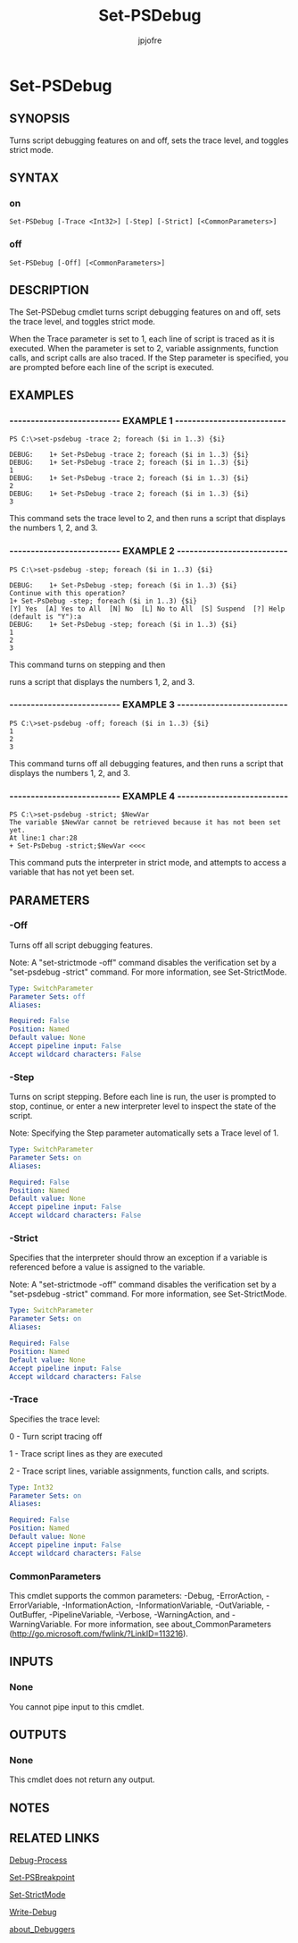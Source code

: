 ﻿---
author: jpjofre
description: 
external help file: System.Management.Automation.dll-Help.xml
keywords: powershell, cmdlet
manager: carolz
ms.date: 2016-09-20
ms.prod: powershell
ms.technology: powershell
ms.topic: reference
online version: http://go.microsoft.com/fwlink/?LinkID=113398
schema: 2.0.0
title: Set-PSDebug
---

# Set-PSDebug
## SYNOPSIS
Turns script debugging features on and off, sets the trace level, and toggles strict mode.
## SYNTAX

### on
```
Set-PSDebug [-Trace <Int32>] [-Step] [-Strict] [<CommonParameters>]
```

### off
```
Set-PSDebug [-Off] [<CommonParameters>]
```

## DESCRIPTION
The Set-PSDebug cmdlet turns script debugging features on and off, sets the trace level, and toggles strict mode.

When the Trace parameter is set to 1, each line of script is traced as it is executed.
When the parameter is set to 2, variable assignments, function calls, and script calls are also traced.
If the Step parameter is specified, you are prompted before each line of the script is executed.
## EXAMPLES

### -------------------------- EXAMPLE 1 --------------------------
```
PS C:\>set-psdebug -trace 2; foreach ($i in 1..3) {$i}

DEBUG:    1+ Set-PsDebug -trace 2; foreach ($i in 1..3) {$i}
DEBUG:    1+ Set-PsDebug -trace 2; foreach ($i in 1..3) {$i}
1
DEBUG:    1+ Set-PsDebug -trace 2; foreach ($i in 1..3) {$i}
2
DEBUG:    1+ Set-PsDebug -trace 2; foreach ($i in 1..3) {$i}
3
```

This command sets the trace level to 2, and then runs a script that displays the numbers 1, 2, and 3.
### -------------------------- EXAMPLE 2 --------------------------
```
PS C:\>set-psdebug -step; foreach ($i in 1..3) {$i}

DEBUG:    1+ Set-PsDebug -step; foreach ($i in 1..3) {$i}
Continue with this operation?
1+ Set-PsDebug -step; foreach ($i in 1..3) {$i}
[Y] Yes  [A] Yes to All  [N] No  [L] No to All  [S] Suspend  [?] Help
(default is "Y"):a
DEBUG:    1+ Set-PsDebug -step; foreach ($i in 1..3) {$i}
1
2
3
```

This command turns on stepping and then

runs a script that displays the numbers 1, 2, and 3.
### -------------------------- EXAMPLE 3 --------------------------
```
PS C:\>set-psdebug -off; foreach ($i in 1..3) {$i}
1
2
3
```

This command turns off all debugging features, and then runs a script that displays the numbers 1, 2, and 3.
### -------------------------- EXAMPLE 4 --------------------------
```
PS C:\>set-psdebug -strict; $NewVar
The variable $NewVar cannot be retrieved because it has not been set yet.
At line:1 char:28
+ Set-PsDebug -strict;$NewVar <<<<
```

This command puts the interpreter in strict mode, and attempts to access a variable that has not yet been set.
## PARAMETERS

### -Off
Turns off all script debugging features.

Note: A "set-strictmode -off" command disables the verification set by a "set-psdebug -strict" command.
For more information, see Set-StrictMode.

```yaml
Type: SwitchParameter
Parameter Sets: off
Aliases: 

Required: False
Position: Named
Default value: None
Accept pipeline input: False
Accept wildcard characters: False
```

### -Step
Turns on script stepping.
Before each line is run, the user is prompted to stop, continue, or enter a new interpreter level to inspect the state of the script.

Note: Specifying the Step parameter automatically sets a Trace level of 1.

```yaml
Type: SwitchParameter
Parameter Sets: on
Aliases: 

Required: False
Position: Named
Default value: None
Accept pipeline input: False
Accept wildcard characters: False
```

### -Strict
Specifies that the interpreter should throw an exception if a variable is referenced before a value is assigned to the variable.

Note: A "set-strictmode -off" command disables the verification set by a "set-psdebug -strict" command.
For more information, see Set-StrictMode.

```yaml
Type: SwitchParameter
Parameter Sets: on
Aliases: 

Required: False
Position: Named
Default value: None
Accept pipeline input: False
Accept wildcard characters: False
```

### -Trace
Specifies the trace level:

0 - Turn script tracing off

1 - Trace script lines as they are executed

2 - Trace script lines, variable assignments, function calls, and scripts.

```yaml
Type: Int32
Parameter Sets: on
Aliases: 

Required: False
Position: Named
Default value: None
Accept pipeline input: False
Accept wildcard characters: False
```

### CommonParameters
This cmdlet supports the common parameters: -Debug, -ErrorAction, -ErrorVariable, -InformationAction, -InformationVariable, -OutVariable, -OutBuffer, -PipelineVariable, -Verbose, -WarningAction, and -WarningVariable. For more information, see about_CommonParameters (http://go.microsoft.com/fwlink/?LinkID=113216).
## INPUTS

### None
You cannot pipe input to this cmdlet.
## OUTPUTS

### None
This cmdlet does not return any output.
## NOTES

## RELATED LINKS

[Debug-Process](../Microsoft.PowerShell.Management/Debug-Process.md)

[Set-PSBreakpoint](../Microsoft.PowerShell.Management/Debug-Process.md)

[Set-StrictMode](Set-StrictMode.md)

[Write-Debug](../Microsoft.PowerShell.Management/Debug-Process.md)

[about_Debuggers]()

